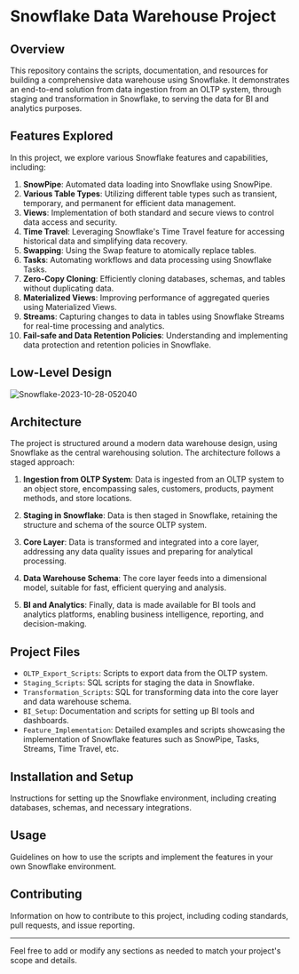 # Snowflake Data Warehouse Project

## Overview
This repository contains the scripts, documentation, and resources for building a comprehensive data warehouse using Snowflake. It demonstrates an end-to-end solution from data ingestion from an OLTP system, through staging and transformation in Snowflake, to serving the data for BI and analytics purposes.

## Features Explored
In this project, we explore various Snowflake features and capabilities, including:
1. **SnowPipe**: Automated data loading into Snowflake using SnowPipe.
2. **Various Table Types**: Utilizing different table types such as transient, temporary, and permanent for efficient data management.
3. **Views**: Implementation of both standard and secure views to control data access and security.
4. **Time Travel**: Leveraging Snowflake's Time Travel feature for accessing historical data and simplifying data recovery.
5. **Swapping**: Using the Swap feature to atomically replace tables.
6. **Tasks**: Automating workflows and data processing using Snowflake Tasks.
7. **Zero-Copy Cloning**: Efficiently cloning databases, schemas, and tables without duplicating data.
8. **Materialized Views**: Improving performance of aggregated queries using Materialized Views.
9. **Streams**: Capturing changes to data in tables using Snowflake Streams for real-time processing and analytics.
10. **Fail-safe and Data Retention Policies**: Understanding and implementing data protection and retention policies in Snowflake.

## Low-Level Design

![Snowflake-2023-10-28-052040](https://github.com/pravin-raut/SnowflakeDataWarehouse/assets/65663124/e1f70fc2-b0e5-415b-8640-0cb228b77156)

## Architecture

The project is structured around a modern data warehouse design, using Snowflake as the central warehousing solution. The architecture follows a staged approach:

1. **Ingestion from OLTP System**: Data is ingested from an OLTP system to an object store, encompassing sales, customers, products, payment methods, and store locations.

2. **Staging in Snowflake**: Data is then staged in Snowflake, retaining the structure and schema of the source OLTP system.

3. **Core Layer**: Data is transformed and integrated into a core layer, addressing any data quality issues and preparing for analytical processing.

4. **Data Warehouse Schema**: The core layer feeds into a dimensional model, suitable for fast, efficient querying and analysis.

5. **BI and Analytics**: Finally, data is made available for BI tools and analytics platforms, enabling business intelligence, reporting, and decision-making.

## Project Files
- `OLTP_Export_Scripts`: Scripts to export data from the OLTP system.
- `Staging_Scripts`: SQL scripts for staging the data in Snowflake.
- `Transformation_Scripts`: SQL for transforming data into the core layer and data warehouse schema.
- `BI_Setup`: Documentation and scripts for setting up BI tools and dashboards.
- `Feature_Implementation`: Detailed examples and scripts showcasing the implementation of Snowflake features such as SnowPipe, Tasks, Streams, Time Travel, etc.

## Installation and Setup
Instructions for setting up the Snowflake environment, including creating databases, schemas, and necessary integrations.

## Usage
Guidelines on how to use the scripts and implement the features in your own Snowflake environment.

## Contributing
Information on how to contribute to this project, including coding standards, pull requests, and issue reporting.

---

Feel free to add or modify any sections as needed to match your project's scope and details.
